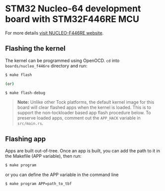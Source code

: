 STM32 Nucleo-64 development board with STM32F446RE MCU
======================================================

For more details [visit NUCLEO-F446RE
website](https://www.st.com/en/evaluation-tools/nucleo-f446re.html).

## Flashing the kernel

The kernel can be programmed using OpenOCD. `cd` into `boards/nucleo_f446re`
directory and run:

```bash
$ make flash

(or)

$ make flash-debug
```

> **Note:** Unlike other Tock platforms, the default kernel image for this
> board will clear flashed apps when the kernel is loaded. This is to support
> the non-tockloader based app flash procedure below. To preserve loaded apps,
> comment out the `APP_HACK` variable in `src/main.rs`.

## Flashing app

Apps are built out-of-tree. Once an app is built, you can add the path to it in the Makefile (APP variable), then run:
```bash
$ make program
```

or you can define the APP variable in the command line

```bash
$ make program APP=path_to_tbf
```

